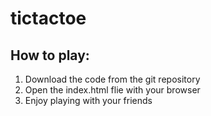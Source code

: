 # tictactoe

## How to play:



1. Download the code from the git repository
2. Open the index.html flie with your browser
3. Enjoy playing with your friends
